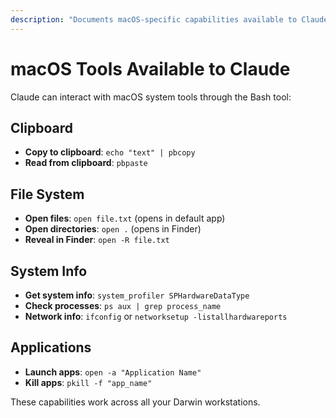 ```yaml
---
description: "Documents macOS-specific capabilities available to Claude"
---
```


# macOS Tools Available to Claude

Claude can interact with macOS system tools through the Bash tool:

## Clipboard
- **Copy to clipboard**: `echo "text" | pbcopy`
- **Read from clipboard**: `pbpaste`

## File System
- **Open files**: `open file.txt` (opens in default app)
- **Open directories**: `open .` (opens in Finder)
- **Reveal in Finder**: `open -R file.txt`

## System Info
- **Get system info**: `system_profiler SPHardwareDataType`
- **Check processes**: `ps aux | grep process_name`
- **Network info**: `ifconfig` or `networksetup -listallhardwareports`

## Applications
- **Launch apps**: `open -a "Application Name"`
- **Kill apps**: `pkill -f "app_name"`

These capabilities work across all your Darwin workstations.